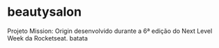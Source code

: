 # beautysalon
Projeto Mission: Origin desenvolvido durante a 6ª edição do Next Level Week da Rocketseat.
batata
